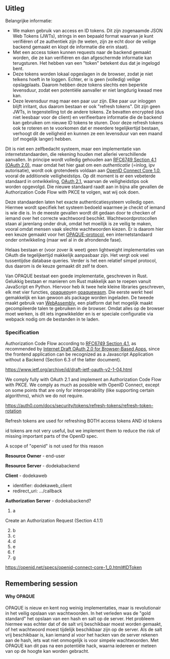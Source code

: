 ## Uitleg

Belangrijke informatie:
- We maken gebruik van access en ID tokens. Dit zijn zogenaamde JSON Web Tokens (JWTs), strings in een bepaald format waarvan je kunt verifiëren of ze authentiek zijn (te weten, zijn ze echt door de veilige backend gemaakt en klopt de informatie die erin staat).
- Met een access token kunnen requests naar de backend gemaakt worden, die ze kan verifiëren en dan afgeschermde informatie kan terugsturen. Het hebben van een "token" betekent dus dat je ingelogd bent.
- Deze tokens worden lokaal opgeslagen in de browser, zodat je niet telkens hoeft in te loggen. Echter, er is geen (volledig) veilige opslagplaats. Daarom hebben deze tokens slechts een beperkte levensduur, zodat een potentiële aanvaller er niet langdurig kwaad mee kan.
- Deze levensduur mag maar een paar uur zijn. Elke paar uur inloggen blijft irritant, dus daarom bestaan er ook "refresh tokens". Dit zijn geen JWTs, in tegenstelling tot de andere tokens. Ze bevatten encrypted (dus niet leesbaar voor de client) en verifieerbare informatie die de backend kan gebruiken om nieuwe ID tokens te sturen. Door deze refresh tokens ook te roteren en te voorkomen dat er meerdere tegelijkertijd bestaan, verhoogt dit de veiligheid en kunnen ze een levensduur van een maand (of mogelijk langer) hebben.

Dit is niet een zelfbedacht systeem, maar een implementatie van internetstandaarden, die rekening houden met allerlei verschillende aanvallen. In principe wordt volledig gehouden aan [RFC6749 Section 4.1 (OAuth 2.0)](https://datatracker.ietf.org/doc/html/rfc6749#section-4.1), maar omdat het hier gaat om een _authenticatie_ (=inlog, ipv autorisatie), wordt ook grotendeels voldaan aan [OpenID Connect Core 1.0](https://openid.net/specs/openid-connect-core-1_0.html), vooral de additionele veiligheidstips. Op dit moment is er een vebeterde standaard in ontwikkeling, [OAuth 2.1](https://datatracker.ietf.org/doc/html/draft-ietf-oauth-v2-1-04), waarvan de veiligheidstips ook worden opgevolgd. Die nieuwe standaard raadt aan in bijna alle gevallen de Authorization Code Flow with PKCE te volgen, wat wij ook doen.

Deze standaarden laten het exacte authenticatiesysteem volledig open. Hiermee wordt specifiek het systeem bedoeld waarmee je checkt of iemand is wie die is. In de meeste gevallen wordt dit gedaan door te checken of iemand over het correcte wachtwoord beschikt. Wachtwoordprotocollen staan al jarenlang onder druk, omdat het moeilijk is ze veilig te maken, vooral omdat mensen vaak slechte wachtwoorden kiezen. Er is daarom hier een keuze gemaakt voor het [OPAQUE-protocol](https://datatracker.ietf.org/doc/html/draft-irtf-cfrg-opaque-07), een internetstandaard onder ontwikkeling (maar wel al in de afrondende fase).

Helaas bestaan er (voor zover ik weet) geen lightweight implementaties van OAuth die tegelijkertijd makkelijk aanpasbaar zijn. Het vergt ook veel tussentijdse database queries. Verder is het een relatief simpel protocol, dus daarom is de keuze gemaakt dit zelf te doen.

Van OPAQUE bestaat een goede implementatie, geschreven in Rust. Gelukkig bestaan er manieren om Rust makkelijk aan te roepen vanuit JavaScript en Python. Hiervoor heb ik twee hele kleine libraries geschreven, elk met vier functies, [opaquepy](https://github.com/tiptenbrink/opaquepy)en [opaquewasm](https://github.com/tiptenbrink/opaquewasm). Die eerste werkt heel gemakkelijk en kan gewoon als package worden ingeladen. De tweede maakt gebruik van [WebAssembly](https://webassembly.org/), een platform dat het mogelijk maakt gecompileerde talen te gebruiken in de browser. Omdat alles op de browser moet werken, is dit iets ingewikkelder en is er speciale configuratie via webpack nodig om de bestanden in te laden.

### Specification

Authorization Code Flow according to [RFC6749 Section 4.1](https://datatracker.ietf.org/doc/html/rfc6749#section-4.1), as recommended by [Internet Draft OAuth 2.0 for Browser-Based Apps](https://datatracker.ietf.org/doc/html/draft-ietf-oauth-browser-based-apps), since the frontend application can be recognized as a Javascript Application without a Backend (Section 6.3 of the latter document). 

https://www.ietf.org/archive/id/draft-ietf-oauth-v2-1-04.html

We comply fully with OAuth 2.1 and implement an Authorization Code Flow with PKCE. We comply as much as possible with OpenID Connect, except on some points that are only for interoperability (like supporting certain algorithms), which we do not require.

https://auth0.com/docs/security/tokens/refresh-tokens/refresh-token-rotation

Refresh tokens are used for refreshing BOTH access tokens AND id tokens

id tokens are not very useful, but we implement them to reduce the risk of missing important parts of the OpenID spec.

A scope of "openid" is not used for this reason

**Resource Owner** - end-user

**Resource Server** - dodekabackend

**Client** - dodekaweb
- identifier: dodekaweb_client
- redirect_uri: .../callback

**Authorization Server** - dodekabackend?

1. a

Create an Authorization Request (Section 4.1.1)

2. b
3. c
4. d
5. e
6. f
7. g

https://openid.net/specs/openid-connect-core-1_0.html#IDToken


## Remembering session

#### Why OPAQUE

OPAQUE is nieuw en kent nog weinig implementaties, maar is revolutionair in het veilig opslaan van wachtwoorden. In het verleden was de "gold standard" het opslaan van een hash en salt op de server. Het probleem hiermee was echter dat of de salt vrij beschikbaar moest worden gemaakt, of het wachtwoord moest tijdelijk beschikbaar zijn op de server. Als de salt vrij beschikbaar is, kan iemand al *voor* het hacken van de server rekenen aan de hash, iets wat niet onmogelijk is voor simpele wachtwoorden. Met OPAQUE kan dit pas na een potentiële hack, waarna iedereen er meteen van op de hoogte kan worden gebracht.
